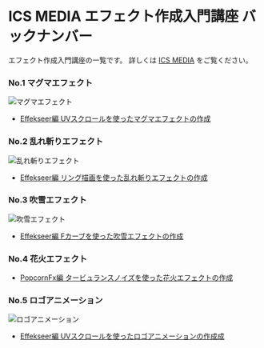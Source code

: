 # ICS MEDIA エフェクト作成入門講座 バックナンバー

エフェクト作成入門講座の一覧です。
詳しくは [ICS MEDIA](http://ics.media/) をご覧ください。

### No.1 マグマエフェクト
![マグマエフェクト](https://ics.media/wp-content/uploads/2015/08/150818_effect_all3.gif)
- [Effekseer編 UVスクロールを使ったマグマエフェクトの作成](https://ics.media/entry/8674)

### No.2 乱れ斬りエフェクト 
![乱れ斬りエフェクト](https://ics.media/wp-content/uploads/2015/09/150915_sord_multi_320.gif)
- [Effekseer編 リング描画を使った乱れ斬りエフェクトの作成](https://ics.media/entry/8674)

### No.3 吹雪エフェクト 
![吹雪エフェクト](https://ics.media/wp-content/uploads/2015/12/151214_effect_anime3.gif)
- [Effekseer編 Fカーブを使った吹雪エフェクトの作成](https://ics.media/entry/10377)

### No.4 花火エフェクト 
- [PopcornFx編 タービュランスノイズを使った花火エフェクトの作成](https://ics.media/entry/10921)

### No.5 ロゴアニメーション 
![ロゴアニメーション](https://ics.media/wp-content/uploads/2016/04/160405_logo_animation_all_mini.gif)
- [Effekseer編 UVスクロールを使ったロゴアニメーションの作成成](https://ics.media/entry/11650)
